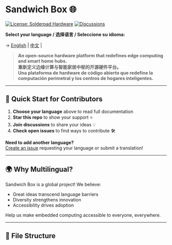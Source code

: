 # Sandwich Box 🌐

[![License: Solderpad Hardware](https://img.shields.io/badge/License-Solderpad%20Hardware%20v2.1-green.svg)](LICENSE.md)
[![Discussions](https://img.shields.io/badge/Join-Discussions-blue.svg)](https://github.com/your-username/Sandwich-Box/discussions)

**Select your language / 选择语言 / Seleccione su idioma:**

→ [English](README.md) | [中文](README_cn.md) | 

> **An open-source hardware platform that redefines edge computing and smart home hubs.**  
> **重新定义边缘计算与智能家居中枢的开源硬件平台。**  
> **Una plataforma de hardware de código abierto que redefine la computación perimetral y los centros de hogares inteligentes.**

---

## 🚀 Quick Start for Contributors

1. **Choose your language** above to read full documentation
2. **Star this repo** to show your support ⭐
3. **Join discussions** to share your ideas 💡
4. **Check open issues** to find ways to contribute 🛠️

**Need to add another language?**  
[Create an issue](https://github.com/Omerlikey/Sandwich-Box/issues/new) requesting your language or submit a translation!

---

## 🌍 Why Multilingual?

Sandwich Box is a global project! We believe:
- Great ideas transcend language barriers
- Diversity strengthens innovation
- Accessibility drives adoption

Help us make embedded computing accessible to everyone, everywhere.

---

## 📂 File Structure
